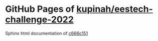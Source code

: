 GitHub Pages of [kupinah/eestech-challenge-2022](https://github.com/kupinah/eestech-challenge-2022.git)
===
Sphinx html documentation of [c666c151](https://github.com/kupinah/eestech-challenge-2022/tree/c666c151043974c7cade253fa8c8e51e0c8f136e)
